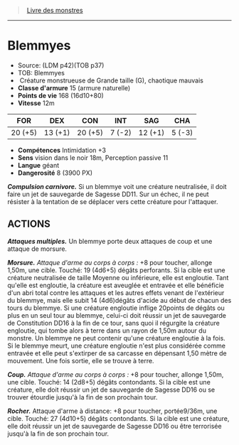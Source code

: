 ﻿> [Livre des monstres](tome_of_beasts.md)

---

# Blemmyes

- Source: (LDM p42)(TOB p37)
- TOB: Blemmyes
-  Créature monstrueuse de Grande taille (G), chaotique mauvais
- **Classe d'armure** 15 (armure naturelle)
- **Points de vie** 168 (16d10+80)
- **Vitesse** 12m

|FOR|DEX|CON|INT|SAG|CHA|
|---|---|---|---|---|---|
|20 (+5)|13 (+1)|20 (+5)|7 (-2)|12 (+1)|5 (-3)|

- **Compétences** Intimidation +3
- **Sens** vision dans le noir 18m, Perception passive 11
- **Langue** géant
- **Dangerosité** 8 (3900 PX)

**_Compulsion carnivore._** Si un blemmye voit une créature neutralisée, il doit faire un jet de sauvegarde de Sagesse DD11. Sur un échec, il ne peut résister à la tentation de se déplacer vers cette créature pour l'attaquer.

## ACTIONS

**_Attaques multiples._** Un blemmye porte deux attaques de coup et une attaque de morsure.

**_Morsure._** _Attaque d'arme au corps à corps :_ +8 pour toucher, allonge 1,50m, une cible. Touché: 19 (4d6+5) dégâts perforants. Si la cible est une créature neutralisée de taille Moyenne ou inférieure, elle est engloutie. Tant qu'elle est engloutie, la créature est aveuglée et entravée et elle bénéficie d'un abri total contre les attaques et les autres effets venant de l'extérieur du blemmye, mais elle subit 14 (4d6)dégâts d'acide au début de chacun des tours du blemmye. Si une créature engloutie inflige 20points de dégâts ou plus en un seul tour au blemmye, celui-ci doit réussir un jet de sauvegarde de Constitution DD16 à la fin de ce tour, sans quoi il régurgite la créature engloutie, qui tombe alors à terre dans un rayon de 1,50m autour du monstre. Un blemmye ne peut contenir qu'une créature engloutie à la fois. Si le blemmye meurt, une créature engloutie n'est plus considérée comme entravée et elle peut s'extirper de sa carcasse en dépensant 1,50 mètre de mouvement. Une fois sortie, elle se trouve à terre.

**_Coup._** _Attaque d'arme au corps à corps :_ +8 pour toucher, allonge 1,50m, une cible. Touché: 14 (2d8+5) dégâts contondants. Si la cible est une créature, elle doit réussir un jet de sauvegarde de Sagesse DD16 ou se trouver étourdie jusqu'à la fin de son prochain tour.

**_Rocher._** Attaque d'arme à distance: +8 pour toucher, portée9/36m, une cible. Touché: 27 (4d10+5) dégâts contondants. Si la cible est une créature, elle doit réussir un jet de sauvegarde de Sagesse DD16 ou être terrorisée jusqu'à la fin de son prochain tour.

